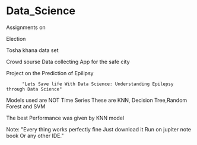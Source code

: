 # Data_Science
Assignments on

Election  

Tosha khana data set

Crowd sourse Data collecting App for the safe city 

Project on the Prediction of Epilipsy
          
          "Lets Save life With Data Science: Understanding Epilepsy through Data Science"

Models used are NOT Time Series These are KNN, Decision Tree,Random Forest and SVM 

The best Performance was given by KNN model




Note: "Every thing works perfectly fine Just download it Run on jupiter note book Or any other IDE."
